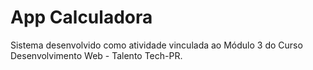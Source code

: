 # App Calculadora

Sistema desenvolvido como atividade vinculada ao Módulo 3 do Curso Desenvolvimento Web - Talento Tech-PR.
